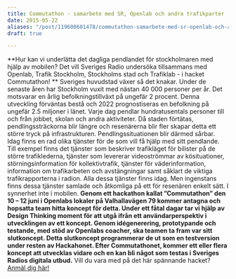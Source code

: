 ```yaml
---
title: Commutathon - samarbete med SR, Openlab och andra trafikparter
date: 2015-05-22
aliases: "/post/119600601478/commutathon-samarbete-med-sr-openlab-och-andra-trafikparter"
draft: true

---
```


**Hur kan vi underlätta det dagliga pendlandet för stockholmaren med hjälp av mobilen? Det vill Sveriges Radio undersöka tillsammans med Openlab, Trafik Stockholm, Stockholms stad och Trafiklab - i hacket Commutathon!
**
Sveriges huvudstad växer så det knakar. Under de senaste åren har Stockholm vuxit med nästan 40 000 personer per år. Det motsvarar en årlig befolkningstillväxt på ungefär 2 procent. Denna utveckling förväntas bestå och
2022 prognostiseras en befolkning på ungefär 2.5 miljoner i länet.
Varje dag pendlar hundratusentals personer till och från jobbet, skolan och andra aktiviteter. Då staden förtätas, pendlingssträckorna blir längre och resenärerna blir fler skapar detta ett större tryck på infrastrukturen.
Pendlingssituationen blir därmed sårbar.
Idag finns en rad olika tjänster för de som vill få hjälp med sitt pendlande. Till exempel finns det tjänster som beskriver trafikläget för bilister på de
större
trafiklederna, tjänster som levererar videoströmmar av kösituationer,
störningsinformation
för
kollektivtrafik, tjänster för väderinformation, information om trafikarbeten och avstängningar samt såklart
de viktiga trafikrapporterna i radion.
Alla dessa tjänster finns idag. Men ingenstans finns dessa tjänster samlade och åtkomliga på ett för resenären enkelt sätt. I synnerhet inte i mobilen.
**Genom ett hackathon kallat ”Commutathon” den 10 – 12 juni i Openlabs lokaler på Valhallavägen 79 kommer antagna och hopsatta team hitta koncept för detta. Under ett fåtal dagar tar vi hjälp av Design Thinking moment för att utgå ifrån ett användarperspektiv
i utvecklingen av ett koncept. Genom idégenerering, prototypande och testande,
med stöd av
Openlabs coacher, ska teamen ta fram var sitt slutkoncept. Detta slutkoncept
programmerar de ut som en testversion under resten av Hackahonet. Efter
Commutathonet, kommer ett eller flera koncept att utvecklas vidare och en kan
bli något som testas i Sveriges Radios digitala utbud.**
Vill du vara med på det här spännande hacket? [Anmäl dig här!](https://www.eventbrite.com/e/commutathon-tickets-16748779049)
 
